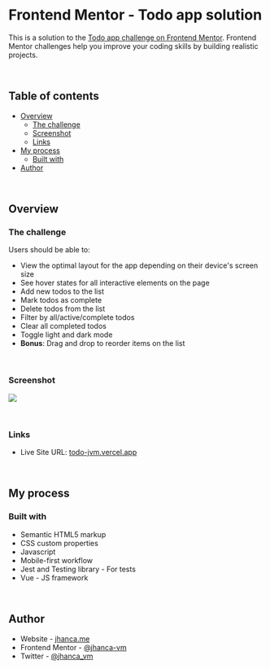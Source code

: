 # Frontend Mentor - Todo app solution

This is a solution to the [Todo app challenge on Frontend Mentor](https://www.frontendmentor.io/challenges/todo-app-Su1_KokOW). Frontend Mentor challenges help you improve your coding skills by building realistic projects.

<br>

## Table of contents

- [Overview](#overview)
  - [The challenge](#the-challenge)
  - [Screenshot](#screenshot)
  - [Links](#links)
- [My process](#my-process)
  - [Built with](#built-with)
- [Author](#author)

<br>

## Overview

### The challenge

Users should be able to:

- View the optimal layout for the app depending on their device's screen size
- See hover states for all interactive elements on the page
- Add new todos to the list
- Mark todos as complete
- Delete todos from the list
- Filter by all/active/complete todos
- Clear all completed todos
- Toggle light and dark mode
- **Bonus**: Drag and drop to reorder items on the list

<br>

### Screenshot

![](https://res.cloudinary.com/dz209s6jk/image/upload/v1606414077/Challenges/llcq9eiv3ney5tkxgdtu.jpg)

<br>

### Links

- Live Site URL: [todo-jvm.vercel.app](https://todo-jvm.vercel.app/)

<br>

## My process

### Built with

- Semantic HTML5 markup
- CSS custom properties
- Javascript
- Mobile-first workflow
- Jest and Testing library - For tests
- Vue - JS framework

<br>

## Author

- Website - [jhanca.me](https://jhanca.me)
- Frontend Mentor - [@jhanca-vm](https://www.frontendmentor.io/profile/jhanca-vm)
- Twitter - [@jhanca_vm](https://twitter.com/jhanca_vm)
